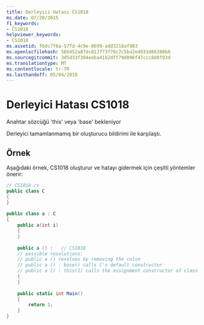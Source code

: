 ```yaml
---
title: Derleyici Hatası CS1018
ms.date: 07/20/2015
f1_keywords:
- CS1018
helpviewer_keywords:
- CS1018
ms.assetid: f6dc7f6a-57fd-4c9e-8699-add3218af983
ms.openlocfilehash: 566452a87dc813773f70c2c5ba2e4933d66380b6
ms.sourcegitcommit: 3d5d33f384eeba41b2dff79d096f47ccc8d8f03d
ms.translationtype: MT
ms.contentlocale: tr-TR
ms.lasthandoff: 05/04/2018
---
```

# <a name="compiler-error-cs1018"></a>Derleyici Hatası CS1018
Anahtar sözcüğü 'this' veya 'base' bekleniyor  
  
 Derleyici tamamlanmamış bir oluşturucu bildirimi ile karşılaştı.  
  
## <a name="example"></a>Örnek  
 Aşağıdaki örnek, CS1018 oluşturur ve hatayı gidermek için çeşitli yöntemler önerir:  
  
```csharp  
// CS1018.cs  
public class C  
{  
}  
  
public class a : C  
{  
    public a(int i)  
    {  
    }  
  
    public a () :   // CS1018  
    // possible resolutions:  
    // public a () resolves by removing the colon  
    // public a () : base() calls C's default constructor  
    // public a () : this(1) calls the assignment constructor of class a  
    {  
    }  
  
    public static int Main()  
    {  
        return 1;  
    }  
}  
```
